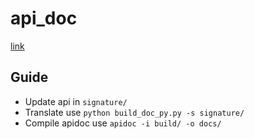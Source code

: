 # api_doc
[link](https://mediconnect.github.io/api_doc/)

## Guide
- Update api in `signature/`
- Translate use `python build_doc_py.py -s signature/`
- Compile apidoc use `apidoc -i build/ -o docs/`